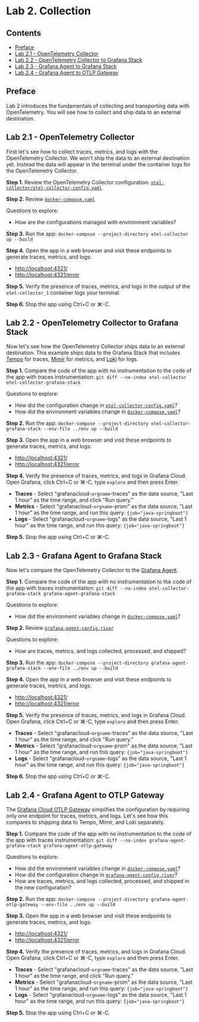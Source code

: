 # Lab 2. Collection

## Contents

* [Preface](#preface)
* [Lab 2.1 - OpenTelemetry Collector](#lab-2.1-opentelemetry-collector)
* [Lab 2.2 - OpenTelemetry Collector to Grafana Stack](#lab-2.2-grafana-agent-to-grafana-stack)
* [Lab 2.3 - Grafana Agent to Grafana Stack](#lab-2.3-grafana-agent-to-grafana-stack)
* [Lab 2.4 - Grafana Agent to OTLP Gateway](#lab-2.4-grafana-agent-to-otlp-gateway)


<a name="preface"></a>
## Preface

Lab 2 introduces the fundamentals of collecting and transporting data with OpenTelemetry. You will see how to collect and ship data to an external destination.


<a name="lab-2.1-opentelemetry-collector"></a>
## Lab 2.1 - OpenTelemetry Collector

First let's see how to collect traces, metrics, and logs with the OpenTelemetry Collector. We won't ship the data to an external destination yet. Instead the data will appear in the terminal under the container logs for the OpenTelemetry Collector.

**Step 1.** Review the OpenTelemetry Collector configuration: [`otel-collector/otel-collector-config.yaml`](otel-collector/otel-collector-config.yaml)

**Step 2.** Review [`docker-compose.yaml`](otel-collector/docker-compose.yaml)

Questions to explore:

* How are the configurations managed with environment variables?

**Step 3.** Run the app: `docker-compose --project-directory otel-collector up --build`

**Step 4.** Open the app in a web browser and visit these endpoints to generate traces, metrics, and logs:

* [http://localhost:4321/](http://localhost:4321/)
* [http://localhost:4321/error](http://localhost:4321/error)

**Step 5.** Verify the presence of traces, metrics, and logs in the output of the `otel-collector_1` container logs your terminal.

**Step 6.** Stop the app using Ctrl+C or ⌘-C.


<a name="lab-2.2-opentelemetry-collector-to-grafana-stack"></a>
## Lab 2.2 - OpenTelemetry Collector to Grafana Stack

Now let's see how the OpenTelemetry Collector ships data to an external destination. This example ships data to the Grafana Stack that includes [Tempo](https://grafana.com/oss/tempo) for traces, [Mimir](https://grafana.com/oss/mimir) for metrics, and [Loki](https://grafana.com/oss/loki) for logs.

**Step 1.** Compare the code of the app with no instrumentation to the code of the app with traces instrumentation: `git diff --no-index otel-collector otel-collector-grafana-stack`

Questions to explore:

* How did the configuration change in [`otel-collector-config.yaml`](otel-collector-grafana-stack/otel-collector-config.yaml)?
* How did the environment variables change in [`docker-compose.yaml`](otel-collector-grafana-stack/docker-compose.yaml)?

**Step 2.** Run the app: `docker-compose --project-directory otel-collector-grafana-stack --env-file ../env up --build`

**Step 3.** Open the app in a web browser and visit these endpoints to generate traces, metrics, and logs:

* [http://localhost:4321/](http://localhost:4321/)
* [http://localhost:4321/error](http://localhost:4321/error)

**Step 4.** Verify the presence of traces, metrics, and logs in Grafana Cloud. Open Grafana, click Ctrl+C or ⌘-C, type `explore` and then press Enter.

* **Traces** - Select "grafanacloud-`orgname`-traces" as the data source, "Last 1 hour" as the time range, and click "Run query."
* **Metrics** - Select "grafanacloud-`orgname`-prom" as the data source, "Last 1 hour" as the time range, and run this query: `{job="java-springboot"}`
* **Logs** -  Select "grafanacloud-`orgname`-logs" as the data source, "Last 1 hour" as the time range, and run this query: `{job="java-springboot"}`

**Step 5.** Stop the app using Ctrl+C or ⌘-C.


<a name="lab-2.3-grafana-agent-to-grafana-stack"></a>
## Lab 2.3 - Grafana Agent to Grafana Stack

Now let's compare the OpenTelemetry Collector to the [Grafana Agent](https://grafana.com/docs/agent/latest/).

**Step 1.** Compare the code of the app with no instrumentation to the code of the app with traces instrumentation: `git diff --no-index otel-collector-grafana-stack grafana-agent-grafana-stack`

Questions to explore:

* How did the environment variables change in [`docker-compose.yaml`](grafana-agent-grafana-stack/docker-compose.yaml)?

**Step 2.** Review [`grafana-agent-config.river`](grafana-agent-grafana-stack/grafana-agent-config.river)

Questions to explore:

* How are traces, metrics, and logs collected, processed, and shipped?

**Step 3.** Run the app: `docker-compose --project-directory grafana-agent-grafana-stack --env-file ../env up --build`

**Step 4.** Open the app in a web browser and visit these endpoints to generate traces, metrics, and logs:

* [http://localhost:4321/](http://localhost:4321/)
* [http://localhost:4321/error](http://localhost:4321/error)

**Step 5.** Verify the presence of traces, metrics, and logs in Grafana Cloud. Open Grafana, click Ctrl+C or ⌘-C, type `explore` and then press Enter.

* **Traces** - Select "grafanacloud-`orgname`-traces" as the data source, "Last 1 hour" as the time range, and click "Run query."
* **Metrics** - Select "grafanacloud-`orgname`-prom" as the data source, "Last 1 hour" as the time range, and run this query: `{job="java-springboot"}`
* **Logs** -  Select "grafanacloud-`orgname`-logs" as the data source, "Last 1 hour" as the time range, and run this query: `{job="java-springboot"}`

**Step 6.** Stop the app using Ctrl+C or ⌘-C.


<a name="lab-2.4-grafana-agent-to-otlp-gateway"></a>
## Lab 2.4 - Grafana Agent to OTLP Gateway

The [Grafana Cloud OTLP Gateway](https://grafana.com/docs/grafana-cloud/data-configuration/otlp/send-data-otlp/) simplifies the configuration by requiring only one endpoint for traces, metrics, and logs. Let's see how this compares to shipping data to Tempo, Mimir, and Loki separately.

**Step 1.** Compare the code of the app with no instrumentation to the code of the app with traces instrumentation: `git diff --no-index grafana-agent-grafana-stack grafana-agent-otlp-gateway`

Questions to explore:

* How did the environment variables change in [`docker-compose.yaml`](grafana-agent-otlp-gateway/docker-compose.yaml)?
* How did the configuration change in [`grafana-agent-config.river`](grafana-agent-otlp-gateway/grafana-agent-config.river)?
* How are traces, metrics, and logs collected, processed, and shipped in the new configuration?

**Step 2.** Run the app: `docker-compose --project-directory grafana-agent-otlp-gateway --env-file ../env up --build`

**Step 3.** Open the app in a web browser and visit these endpoints to generate traces, metrics, and logs:

* [http://localhost:4321/](http://localhost:4321/)
* [http://localhost:4321/error](http://localhost:4321/error)

**Step 4.** Verify the presence of traces, metrics, and logs in Grafana Cloud. Open Grafana, click Ctrl+C or ⌘-C, type `explore` and then press Enter.

* **Traces** - Select "grafanacloud-`orgname`-traces" as the data source, "Last 1 hour" as the time range, and click "Run query."
* **Metrics** - Select "grafanacloud-`orgname`-prom" as the data source, "Last 1 hour" as the time range, and run this query: `{job="java-springboot"}`
* **Logs** -  Select "grafanacloud-`orgname`-logs" as the data source, "Last 1 hour" as the time range, and run this query: `{job="java-springboot"}`

**Step 5.** Stop the app using Ctrl+C or ⌘-C.
